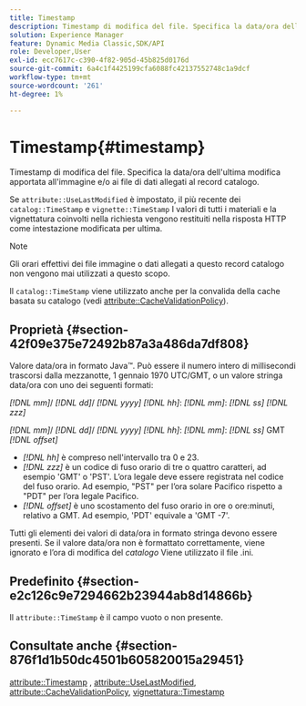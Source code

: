```yaml
---
title: Timestamp
description: Timestamp di modifica del file. Specifica la data/ora dell'ultima modifica apportata all'immagine e/o ai file di dati allegati al record catalogo.
solution: Experience Manager
feature: Dynamic Media Classic,SDK/API
role: Developer,User
exl-id: ecc7617c-c390-4f82-905d-45b825d0176d
source-git-commit: 6a4c1f4425199cfa6088fc42137552748c1a9dcf
workflow-type: tm+mt
source-wordcount: '261'
ht-degree: 1%

---
```


# Timestamp{#timestamp}

Timestamp di modifica del file. Specifica la data/ora dell&#39;ultima modifica apportata all&#39;immagine e/o ai file di dati allegati al record catalogo.

Se `attribute::UseLastModified` è impostato, il più recente dei `catalog::TimeStamp` e `vignette::TimeStamp` I valori di tutti i materiali e la vignettatura coinvolti nella richiesta vengono restituiti nella risposta HTTP come intestazione modificata per ultima.

>[!NOTE]
>
>Gli orari effettivi dei file immagine o dati allegati a questo record catalogo non vengono mai utilizzati a questo scopo.

Il `catalog::TimeStamp` viene utilizzato anche per la convalida della cache basata su catalogo (vedi [attribute::CacheValidationPolicy](/help/aem-is-ir-api/ir-api/material-cat/image-rendering-api-ref/c-ir-material-catalog/c-ir-attributes-reference/r-ir-cachevalidationpolicy.md)).

## Proprietà {#section-42f09e375e72492b87a3a486da7df808}

Valore data/ora in formato Java™. Può essere il numero intero di millisecondi trascorsi dalla mezzanotte, 1 gennaio 1970 UTC/GMT, o un valore stringa data/ora con uno dei seguenti formati:

*[!DNL mm]*/ *[!DNL dd]*/ *[!DNL yyyy]* *[!DNL hh]*: *[!DNL mm]*: *[!DNL ss]* *[!DNL zzz]*

*[!DNL mm]*/ *[!DNL dd]*/ *[!DNL yyyy]* *[!DNL hh]*: *[!DNL mm]*: *[!DNL ss]* GMT *[!DNL offset]*

* *[!DNL hh]* è compreso nell&#39;intervallo tra 0 e 23.
* *[!DNL zzz]* è un codice di fuso orario di tre o quattro caratteri, ad esempio &#39;GMT&#39; o &#39;PST&#39;. L’ora legale deve essere registrata nel codice del fuso orario. Ad esempio, &quot;PST&quot; per l’ora solare Pacifico rispetto a &quot;PDT&quot; per l’ora legale Pacifico.
* *[!DNL offset]* è uno scostamento del fuso orario in ore o ore:minuti, relativo a GMT. Ad esempio, &#39;PDT&#39; equivale a &#39;GMT -7&#39;.

Tutti gli elementi dei valori di data/ora in formato stringa devono essere presenti. Se il valore data/ora non è formattato correttamente, viene ignorato e l’ora di modifica del *catalogo* Viene utilizzato il file .ini.

## Predefinito {#section-e2c126c9e7294662b23944ab8d14866b}

Il `attribute::TimeStamp` è il campo vuoto o non presente.

## Consultate anche {#section-876f1d1b50dc4501b605820015a29451}

[attribute::Timestamp](../../../../../ir-api/material-cat/image-rendering-api-ref/c-ir-material-catalog/c-ir-attributes-reference/r-ir-timestamp.md#reference-8373ad4ee03d4e4b9a8fc96cf42b3181) , [attribute::UseLastModified](../../../../../ir-api/material-cat/image-rendering-api-ref/c-ir-material-catalog/c-ir-attributes-reference/r-ir-uselastmodified.md#reference-d2ab628c9e004fedbd38324866dbca1d), [attribute::CacheValidationPolicy](../../../../../ir-api/material-cat/image-rendering-api-ref/c-ir-material-catalog/c-ir-attributes-reference/r-ir-cachevalidationpolicy.md#reference-2d71679733474d8aa116db6ceba87fa4), [vignettatura::Timestamp](../../../../../ir-api/material-cat/image-rendering-api-ref/c-ir-material-catalog/c-ir-vignette-map-reference/r-ir-timestamp-vignette.md#reference-d57cdd40a6a645d199dbb1d56cc85bc1)
